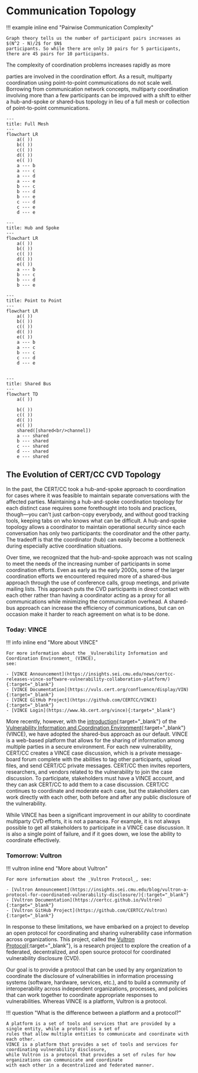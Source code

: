 # Communication Topology

!!! example inline end "Pairwise Communication Complexity"

    Graph theory tells us the number of participant pairs increases as $(N^2 - N)/2$ for $N$
    participants. So while there are only 10 pairs for 5 participants, there are 45 pairs for 10 participants.

<!--start-->The complexity of coordination problems increases rapidly as more
parties are involved in the coordination effort.
As a result, multiparty coordination using point-to-point
communications do not scale well.<!--end-->
Borrowing from communication network
concepts, multiparty coordination involving more than a few participants
can be improved with a shift to either a hub-and-spoke or shared-bus
topology in lieu of a full mesh or collection of point-to-point
communications.

<div class="grid cards" markdown>

```mermaid
---
title: Full Mesh
---
flowchart LR
    a(( ))
    b(( ))
    c(( ))
    d(( ))
    e(( ))
    a --- b
    a --- c
    a --- d
    a --- e
    b --- c
    b --- d
    b --- e
    c --- d
    c --- e
    d --- e
```

```mermaid
---
title: Hub and Spoke
---
flowchart LR
    a(( ))
    b(( ))
    c(( ))
    d(( ))
    e(( ))
    a --- b
    b --- c
    b --- d
    b --- e
```

```mermaid
---
title: Point to Point
---
flowchart LR
    a(( ))
    b(( ))
    c(( ))
    d(( ))
    e(( ))
    a --- b
    a --- c
    b --- c
    c --- d
    d --- e
    
```

```mermaid
---
title: Shared Bus
---
flowchart TD
    a(( ))
  
    b(( ))
    c(( ))
    d(( ))
    e(( ))
    shared([shared<br/>channel])
    a --- shared
    b --- shared
    c --- shared
    d --- shared
    e --- shared
```

</div>

## The Evolution of CERT/CC CVD Topology

In the past, the CERT/CC took a hub-and-spoke approach to coordination
for cases where it was feasible to maintain separate conversations with
the affected parties. Maintaining a hub-and-spoke
coordination topology for each distinct case requires some forethought
into tools and practices, though&mdash;you can't just carbon-copy
everybody, and without good tracking tools, keeping tabs on who knows
what can be difficult. A hub-and-spoke topology allows a coordinator to
maintain operational security since each conversation has only two
participants: the coordinator and the other party. The tradeoff is that
the coordinator (hub) can easily become a bottleneck during especially
active coordination situations.

Over time, we recognized that the hub-and-spoke approach was not
scaling to meet the needs of the increasing number of participants in
some coordination efforts.
Even as early as the early 2000s, some of the larger coordination efforts we encountered
required more of a shared-bus approach through the use of conference
calls, group meetings, and private mailing lists. This approach puts the
CVD participants in direct contact with each other rather than having a
coordinator acting as a proxy for all communications while minimizing
the communication overhead. A shared-bus approach can increase the
efficiency of communications, but can on occasion make it harder to
reach agreement on what is to be done.

### Today: VINCE

!!! info inline end "More about VINCE"

    For more information about the _Vulnerability Information and Coordination Environment_ (VINCE),
    see:

    - [VINCE Announcement](https://insights.sei.cmu.edu/news/certcc-releases-vince-software-vulnerability-collaboration-platform/){:target="_blank"}
    - [VINCE Documentation](https://vuls.cert.org/confluence/display/VIN){:target="_blank"}
    - [VINCE GitHub Project](https://github.com/CERTCC/VINCE){:target="_blank"}
    - [VINCE Login](https://www.kb.cert.org/vince){:target="_blank"}

More recently, however, with the
[introduction](https://insights.sei.cmu.edu/news/certcc-releases-vince-software-vulnerability-collaboration-platform/){:target="_blank"}
of the
[Vulnerability Information and Coordination Environment](https://www.kb.cert.org/vince){:target="_blank"}
(VINCE), we have adopted the shared-bus approach as our default.
VINCE is a web-based platform that allows for the sharing of information
among multiple parties in a secure environment.
For each new vulnerability, CERT/CC creates a VINCE case discussion,
which is a private message-board forum complete with the abilities to tag
other participants, upload files, and send CERT/CC private messages.
CERT/CC then invites reporters, researchers, and vendors related to the
vulnerability to join the case discussion. To participate, stakeholders
must have a VINCE account, and they can ask CERT/CC to add them to a case
discussion. CERT/CC continues to coordinate and moderate each case,
but the stakeholders can work directly with each other, both before and
after any public disclosure of the vulnerability.

While VINCE has been a significant improvement in our ability to
coordinate multiparty CVD efforts, it is not a panacea.
For example, it is not always possible to get all stakeholders to
participate in a VINCE case discussion. It is also a single point of
failure, and if it goes down, we lose the ability to coordinate
effectively.

### Tomorrow: Vultron

!!! vultron inline end "More about Vultron"

    For more information about the _Vultron Protocol_, see:

    - [Vultron Announcement](https://insights.sei.cmu.edu/blog/vultron-a-protocol-for-coordinated-vulnerability-disclosure/){:target="_blank"}
    - [Vultron Documentation](https://certcc.github.io/Vultron){:target="_blank"}
    - [Vultron GitHub Project](https://github.com/CERTCC/Vultron){:target="_blank"}

In response to these limitations, we have embarked on a project to develop
an open protocol for coordinating and sharing vulnerability case information across organizations.
This project, called the [Vultron Protocol](https://certcc.github.io/Vultron){:target="_blank"},
is a research project to explore the creation of a federated, decentralized,
and open source protocol for coordinated vulnerability disclosure (CVD).

Our goal is to provide a protocol that can be used by any organization to coordinate the disclosure of vulnerabilities
in information processing systems (software, hardware, services, etc.), and to build a community of interoperability
across independent organizations, processes, and policies that can work together to coordinate appropriate responses
to vulnerabilities.
Whereas VINCE is a platform, Vultron is a protocol.

!!! question "What is the difference between a platform and a protocol?"

    A platform is a set of tools and services that are provided by a single entity, while a protocol is a set of 
    rules that allow multiple entities to communicate and coordinate with each other.
    VINCE is a platform that provides a set of tools and services for coordinating vulnerability disclosure,
    while Vultron is a protocol that provides a set of rules for how organizations can communicate and coordinate
    with each other in a decentralized and federated manner.
